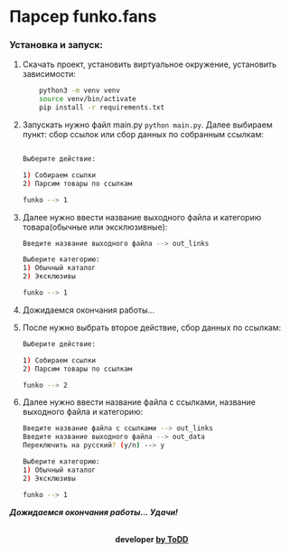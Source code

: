 <h1>Парсер funko.fans</h1>

<h3>Установка и запуск:</h3>

1. Скачать проект, установить виртуальное окружение, установить зависимости:

    ``` bash 
        python3 -m venv venv
        source venv/bin/activate
        pip install -r requirements.txt
    ```

2. Запускать нужно файл main.py `python main.py`. Далее выбираем пункт: сбор ссылок или сбор данных по собранным ссылкам:
    ```bash
    
    Выберите действие:

    1) Собираем ссылки
    2) Парсим товары по ссылкам

    funko --> 1

    ```

3. Далее нужно ввести название выходного файла и категорию товара(обычные или эксклюзивные):
    ```bash
    Введите название выходного файла --> out_links

    Выберите категорию:
    1) Обычный каталог
    2) Эксклюзивы

    funko --> 1
    ```

4. Дожидаемся окончания работы...

5. После нужно выбрать второе действие, сбор данных по ссылкам:
    ```bash
    Выберите действие:

    1) Собираем ссылки
    2) Парсим товары по ссылкам

    funko --> 2
    ```

6. Далее нужно ввести название файла с ссылками, название выходного файла и категорию:
    ```bash
    Введите название файла с ссылками --> out_links
    Введите название выходного файла --> out_data
    Переключить на русский? (y/n) --> y

    Выберите категорию:
    1) Обычный каталог
    2) Эксклюзивы

    funko --> 1
    ```

***Дожидаемся окончания работы... Удачи!***

<br>
<center><b>developer <a href="https://t.me/gopher_py">by ToDD</a></b></center>